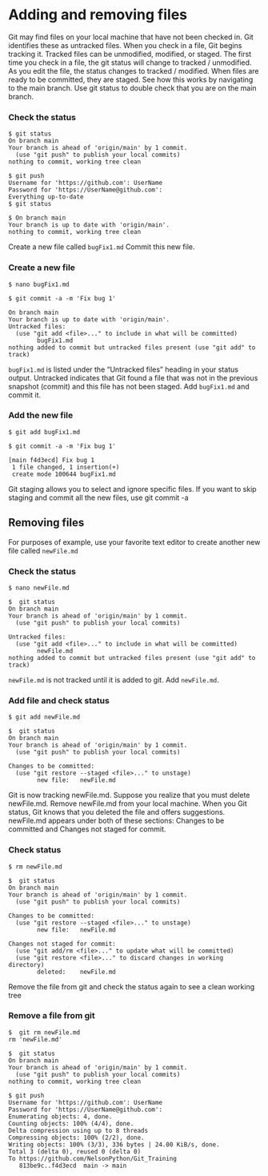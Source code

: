 # Adding and removing files

Git may find files on your local machine that have not been checked in.  Git identifies these as untracked files.  When you check in a file, Git begins tracking it.  Tracked files can be unmodified, modified, or staged.  The first time you check in a file, the git status will change to tracked / unmodified.  As you edit the file, the status changes to tracked / modified.  When files are ready to be committed, they are staged.  See how this works by navigating to the main branch.  Use git status to double check that you are on the main branch.

### Check the status

```
$ git status
On branch main
Your branch is ahead of 'origin/main' by 1 commit.
  (use "git push" to publish your local commits)
nothing to commit, working tree clean
 
$ git push
Username for 'https://github.com': UserName
Password for 'https://UserName@github.com':
Everything up-to-date
$ git status
 
$ On branch main
Your branch is up to date with 'origin/main'.
nothing to commit, working tree clean
```

Create a new file called ` bugFix1.md `   Commit this new file. 


### Create a new file

```
$ nano bugFix1.md
 
$ git commit -a -m 'Fix bug 1'
 
On branch main
Your branch is up to date with 'origin/main'.
Untracked files:
  (use "git add <file>..." to include in what will be committed)
        bugFix1.md
nothing added to commit but untracked files present (use "git add" to track)
```

` bugFix1.md ` is listed under the “Untracked files” heading in your status output.   Untracked indicates that Git found a file that was not in the previous snapshot (commit) and this file has not been staged.  Add ` bugFix1.md ` and commit it.

### Add the new file

```
$ git add bugFix1.md
 
$ git commit -a -m 'Fix bug 1'  
 
[main f4d3ecd] Fix bug 1
 1 file changed, 1 insertion(+)
 create mode 100644 bugFix1.md
```

Git staging allows you to select and ignore specific files.  If you want to skip staging and commit all the new files, use git commit -a 

## Removing files

For purposes of example, use your favorite text editor to create another new file called ` newFile.md `


### Check the status

```
$ nano newFile.md
 
$  git status
On branch main
Your branch is ahead of 'origin/main' by 1 commit.
  (use "git push" to publish your local commits)
 
Untracked files:
  (use "git add <file>..." to include in what will be committed)
        newFile.md
nothing added to commit but untracked files present (use "git add" to track)
```


` newFile.md ` is not tracked until it is added to git.  Add ` newFile.md `.  

### Add file and check status

```
$ git add newFile.md
 
$  git status
On branch main
Your branch is ahead of 'origin/main' by 1 commit.
  (use "git push" to publish your local commits)
 
Changes to be committed:
  (use "git restore --staged <file>..." to unstage)
        new file:   newFile.md
```

Git is now tracking newFile.md.  Suppose you realize that you must delete newFile.md.  Remove newFile.md from your local machine.  When you Git status, Git knows that you deleted the file and offers suggestions.  newFile.md appears under both of these sections:  Changes to be committed and Changes not staged for commit.

### Check status

```
$ rm newFile.md
 
$  git status
On branch main
Your branch is ahead of 'origin/main' by 1 commit.
  (use "git push" to publish your local commits)
 
Changes to be committed:
  (use "git restore --staged <file>..." to unstage)
        new file:   newFile.md
 
Changes not staged for commit:
  (use "git add/rm <file>..." to update what will be committed)
  (use "git restore <file>..." to discard changes in working directory)
        deleted:    newFile.md
```

Remove the file from git and check the status again to see a clean working tree

### Remove a file from git

```
$  git rm newFile.md
rm 'newFile.md'
 
$  git status
On branch main
Your branch is ahead of 'origin/main' by 1 commit.
  (use "git push" to publish your local commits)
nothing to commit, working tree clean
 
$ git push
Username for 'https://github.com': UserName
Password for 'https://UserName@github.com':
Enumerating objects: 4, done.
Counting objects: 100% (4/4), done.
Delta compression using up to 8 threads
Compressing objects: 100% (2/2), done.
Writing objects: 100% (3/3), 336 bytes | 24.00 KiB/s, done.
Total 3 (delta 0), reused 0 (delta 0)
To https://github.com/NelsonPython/Git_Training
   813be9c..f4d3ecd  main -> main
```
